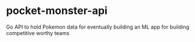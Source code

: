 # pocket-monster-api
Go API to hold Pokemon data for eventually building an ML app for building competitive worthy teams
